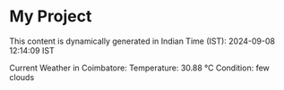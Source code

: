 # My Project

This content is dynamically generated in Indian Time (IST): 2024-09-08 12:14:09 IST


Current Weather in Coimbatore:
Temperature: 30.88 °C
Condition: few clouds
